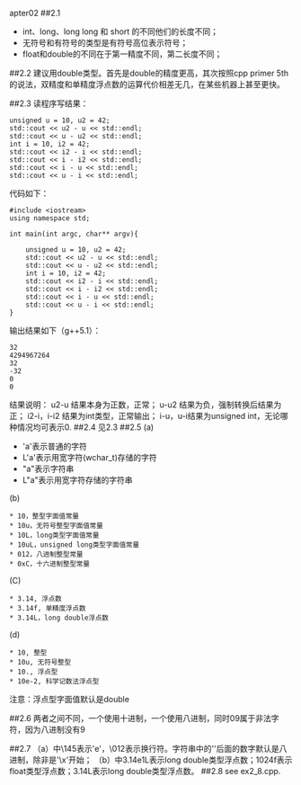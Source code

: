 apter02
##2.1
* int、long、long long 和 short 的不同他们的长度不同；
* 无符号和有符号的类型是有符号高位表示符号；
* float和double的不同在于第一精度不同，第二长度不同；

##2.2
建议用double类型。首先是double的精度更高，其次按照cpp primer 5th的说法，双精度和单精度浮点数的运算代价相差无几，在某些机器上甚至更快。

##2.3
读程序写结果：

```
unsigned u = 10, u2 = 42;
std::cout << u2 - u << std::endl;
std::cout << u - u2 << std::endl;
int i = 10, i2 = 42;
std::cout << i2 - i << std::endl;
std::cout << i - i2 << std::endl;
std::cout << i - u << std::endl;
std::cout << u - i << std::endl;
```
代码如下：
```
#include <iostream>
using namespace std;

int main(int argc, char** argv){

    unsigned u = 10, u2 = 42;
	std::cout << u2 - u << std::endl;
	std::cout << u - u2 << std::endl;
	int i = 10, i2 = 42;
	std::cout << i2 - i << std::endl;
	std::cout << i - i2 << std::endl;
	std::cout << i - u << std::endl;
	std::cout << u - i << std::endl;
}
```
输出结果如下（g++5.1）：
```
32
4294967264
32
-32
0
0
```
结果说明：
u2-u 结果本身为正数，正常；
u-u2 结果为负，强制转换后结果为正；
i2-i，i-i2 结果为int类型，正常输出；
i-u，u-i结果为unsigned int，无论哪种情况均可表示0.
##2.4
    见2.3
##2.5
(a)
		
* 'a'表示普通的字符
* L'a'表示用宽字符(wchar_t)存储的字符
* "a"表示字符串
* L"a"表示用宽字符存储的字符串

(b)
		
	* 10，整型字面值常量
	* 10u，无符号整型字面值常量
	* 10L，long类型字面值常量
	* 10uL，unsigned long类型字面值常量
	* 012，八进制整型常量
	* 0xC，十六进制整型常量
		
(C)
		
	* 3.14, 浮点数
	* 3.14f, 单精度浮点数
	* 3.14L，long double浮点数
		
(d)
		
	* 10, 整型
	* 10u, 无符号整型
	* 10., 浮点型
	* 10e-2, 科学记数法浮点型
注意：浮点型字面值默认是double
		
##2.6
		两者之间不同，一个使用十进制，一个使用八进制，同时09属于非法字符，因为八进制没有9
		  
##2.7
		（a）中\145表示'e'，\012表示换行符。字符串中的'\'后面的数字默认是八进制，除非是'\x'开始；
（b）中3.14e1L表示long double类型浮点数；1024f表示float类型浮点数；3.14L表示long double类型浮点数。
##2.8
see ex2_8.cpp.


